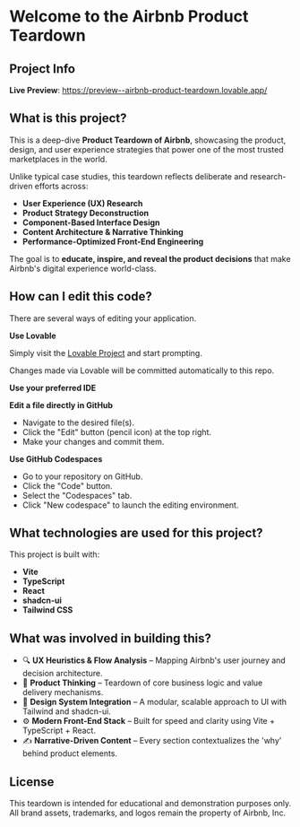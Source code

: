 # Welcome to the Airbnb Product Teardown

## Project Info

**Live Preview**: https://preview--airbnb-product-teardown.lovable.app/

## What is this project?

This is a deep-dive **Product Teardown of Airbnb**, showcasing the product, design, and user experience strategies that power one of the most trusted marketplaces in the world.

Unlike typical case studies, this teardown reflects deliberate and research-driven efforts across:

- **User Experience (UX) Research**
- **Product Strategy Deconstruction**
- **Component-Based Interface Design**
- **Content Architecture & Narrative Thinking**
- **Performance-Optimized Front-End Engineering**

The goal is to **educate, inspire, and reveal the product decisions** that make Airbnb's digital experience world-class.

## How can I edit this code?

There are several ways of editing your application.

**Use Lovable**

Simply visit the [Lovable Project](https://lovable.dev/projects/bdd53e46-7231-4e80-aede-1ef61c42c9f7) and start prompting.

Changes made via Lovable will be committed automatically to this repo.

**Use your preferred IDE**

**Edit a file directly in GitHub**

- Navigate to the desired file(s).
- Click the "Edit" button (pencil icon) at the top right.
- Make your changes and commit them.

**Use GitHub Codespaces**

- Go to your repository on GitHub.
- Click the "Code" button.
- Select the "Codespaces" tab.
- Click "New codespace" to launch the editing environment.

## What technologies are used for this project?

This project is built with:

- **Vite**
- **TypeScript**
- **React**
- **shadcn-ui**
- **Tailwind CSS**

## What was involved in building this?

- 🔍 **UX Heuristics & Flow Analysis** – Mapping Airbnb's user journey and decision architecture.
- 🧠 **Product Thinking** – Teardown of core business logic and value delivery mechanisms.
- 🎨 **Design System Integration** – A modular, scalable approach to UI with Tailwind and shadcn-ui.
- ⚙️ **Modern Front-End Stack** – Built for speed and clarity using Vite + TypeScript + React.
- ✍️ **Narrative-Driven Content** – Every section contextualizes the 'why' behind product elements.

## License

This teardown is intended for educational and demonstration purposes only.  
All brand assets, trademarks, and logos remain the property of Airbnb, Inc.
